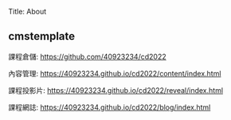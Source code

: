 Title: About

## cmstemplate

課程倉儲: <a href="https://github.com/40923234/cd2022">https://github.com/40923234/cd2022</a>

內容管理: <a href="https://40923234.github.io/cd2022/content/index.html">https://40923234.github.io/cd2022/content/index.html</a>

課程投影片: <a href="https://40923234.github.io/cd2022/reveal/index.html">https://40923234.github.io/cd2022/reveal/index.html</a>

課程網誌: <a href="https://40923234.github.io/cd2022/blog/index.html">https://40923234.github.io/cd2022/blog/index.html</a>








